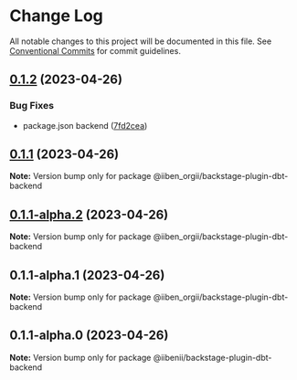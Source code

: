 # Change Log

All notable changes to this project will be documented in this file.
See [Conventional Commits](https://conventionalcommits.org) for commit guidelines.

## [0.1.2](https://github.com/IIBenII/backstage-plugin-dbt/compare/v0.1.1...v0.1.2) (2023-04-26)

### Bug Fixes

- package.json backend ([7fd2cea](https://github.com/IIBenII/backstage-plugin-dbt/commit/7fd2cea42b144cf592df21e9b830ffdc8fdba201))

## [0.1.1](https://github.com/IIBenII/backstage-plugin-dbt/compare/v0.1.1-alpha.2...v0.1.1) (2023-04-26)

**Note:** Version bump only for package @iiben_orgii/backstage-plugin-dbt-backend

## [0.1.1-alpha.2](https://github.com/IIBenII/backstage-plugin-dbt/compare/v0.1.1-alpha.1...v0.1.1-alpha.2) (2023-04-26)

**Note:** Version bump only for package @iiben_orgii/backstage-plugin-dbt-backend

## 0.1.1-alpha.1 (2023-04-26)

**Note:** Version bump only for package @iiben_orgii/backstage-plugin-dbt-backend

## 0.1.1-alpha.0 (2023-04-26)

**Note:** Version bump only for package @iibenii/backstage-plugin-dbt-backend

